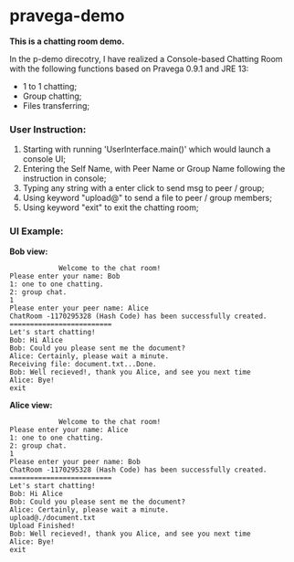 # pravega-demo
**This is a chatting room demo.**

In the p-demo direcotry, I have realized a Console-based Chatting Room with the following functions based on Pravega 0.9.1 and JRE 13:

- 1 to 1 chatting;
- Group chatting;
- Files transferring;



### User Instruction:

1. Starting with running 'Userlnterface.main()' which would launch a console UI;
2. Entering the Self Name, with Peer Name or Group Name following the instruction in console;
3. Typing any string with a enter click to send msg to peer / group;
4. Using keyword "upload@<file derectory>" to send a file to peer / group members;
5. Using keyword "exit" to exit the chatting room;



### UI Example:

**Bob view:**

```=========================
            Welcome to the chat room!
Please enter your name: Bob
1: one to one chatting.
2: group chat.
1
Please enter your peer name: Alice
ChatRoom -1170295328 (Hash Code) has been successfully created.
=========================
Let's start chatting!
Bob: Hi Alice
Bob: Could you please sent me the document?
Alice: Certainly, please wait a minute.
Receiving file: document.txt...Done.
Bob: Well recieved!, thank you Alice, and see you next time
Alice: Bye!
exit
```



**Alice view:**

```=========================
            Welcome to the chat room!
Please enter your name: Alice
1: one to one chatting.
2: group chat.
1
Please enter your peer name: Bob
ChatRoom -1170295328 (Hash Code) has been successfully created.
=========================
Let's start chatting!
Bob: Hi Alice
Bob: Could you please sent me the document?
Alice: Certainly, please wait a minute.
upload@./document.txt
Upload Finished!
Bob: Well recieved!, thank you Alice, and see you next time
Alice: Bye!
exit
```







